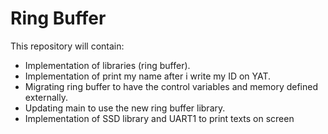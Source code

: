 # Ring Buffer
This repository will contain:
- Implementation of libraries (ring buffer).
- Implementation of print my name after i write my ID on YAT.
- Migrating ring buffer to have the control variables and memory defined externally.
- Updating main to use the new ring buffer library.
- Implementation of SSD library and UART1 to print texts on screen
